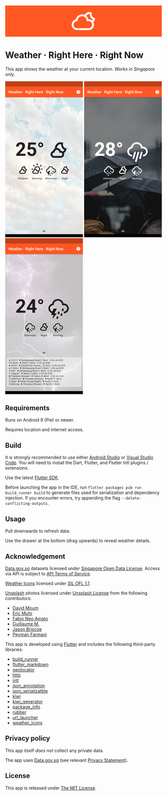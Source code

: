 ![Banner](doc/images/banner-758.png)

# Weather · Right Here · Right Now

This app shows the weather at your current location. *Works in Singapore only*.

![Screenshot 1](doc/images/screenshot-1-250.png)
![Screenshot 2](doc/images/screenshot-2-250.png)
![Screenshot 3](doc/images/screenshot-3-250.png)

## Requirements

Runs on Android 9 (Pie) or newer.

Requires location and internet access.

## Build

It is strongly recommended to use either [Android Studio](https://developer.android.com/studio) or [Visual Studio Code](https://code.visualstudio.com/). You will need to install the Dart, Flutter, and Flutter Intl plugins / extensions.

Use the latest [Flutter SDK](https://flutter.dev/docs/get-started/install).

Before launching the app in the IDE, run `flutter packages pub run build_runner build` to generate files used for serialization and dependency injection. If you encounter errors, try appending the flag `--delete-conflicting-outputs`.

## Usage

Pull downwards to refresh data.

Use the drawer at the bottom (drag upwards) to reveal weather details.

## Acknowledgement

[Data.gov.sg](https://data.gov.sg/) datasets licensed under [Singapore Open Data License](https://data.gov.sg/open-data-licence). Access via API is subject to [API Terms of Service](https://data.gov.sg/privacy-and-website-terms#api-terms).

[Weather Icons](https://erikflowers.github.io/weather-icons/) licensed under [SIL OFL 1.1](http://scripts.sil.org/OFL).

[Unsplash](https://unsplash.com) photos licensed under [Unsplash License](https://unsplash.com/license) from the following contributors:
- [David Moum](https://unsplash.com/@davidmoum?utm_source=unsplash&utm_medium=referral&utm_content=creditCopyText)
- [Eric Muhr](https://unsplash.com/@ericmuhr?utm_source=unsplash&utm_medium=referral&utm_content=creditCopyText)
- [Fabio Neo Amato](https://unsplash.com/@cloudsdealer?utm_source=unsplash&utm_medium=referral&utm_content=creditCopyText)
- [Guillaume M.](https://unsplash.com/@guimgn?utm_source=unsplash&utm_medium=referral&utm_content=creditCopyText)
- [Jason Briscoe](https://unsplash.com/@jsnbrsc?utm_source=unsplash&utm_medium=referral&utm_content=creditCopyText)
- [Peyman Farmani](https://unsplash.com/@peymanfarmani?utm_source=unsplash&utm_medium=referral&utm_content=creditCopyText)

This app is developed using [Flutter](https://flutter.dev) and includes the following third-party libraries:
- [build_runner](https://pub.dev/packages/build_runner)
- [flutter_markdown](https://pub.dev/packages/flutter_markdown)
- [geolocator](https://pub.dev/packages/geolocator)
- [http](https://pub.dev/packages/http)
- [intl](https://pub.dev/packages/intl)
- [json_annotation](https://pub.dev/packages/json_annotation)
- [json_serializatble](https://pub.dev/packages/json_serializable)
- [kiwi](https://pub.dev/packages/kiwi)
- [kiwi_generator](https://pub.dev/packages/kiwi_generator)
- [package_info](https://pub.dev/packages/package_info)
- [rubber](https://pub.dev/packages/rubber)
- [url_launcher](https://pub.dev/packages/url_launcher)
- [weather_icons](https://pub.dev/packages/weather_icons)

## Privacy policy

This app itself *does not* collect any private data.

The app uses [Data.gov.sg](https://data.gov.sg/) (see relevant [Privacy Statement](https://data.gov.sg/privacy-and-website-terms#privacy)).

## License

This app is released under [The MIT License](https://opensource.org/licenses/MIT).
